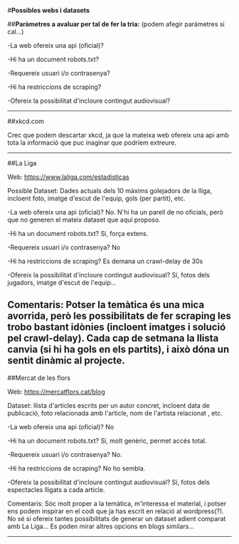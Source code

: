#**Possibles webs i datasets**

##**Paràmetres a avaluar per tal de fer la tria:**
(podem afegir paràmetres si cal...)

-La web ofereix una api (oficial)?

-Hi ha un document robots.txt?

-Requereix usuari i/o contrasenya?

-Hi ha restriccions de scraping?

-Ofereix la possibilitat d'incloure contingut audiovisual?

-----

##xkcd.com

Crec que podem descartar xkcd, ja que la mateixa web ofereix una api amb tota
la informació que puc inaginar que podríem extreure.

-----

##La Liga

Web: https://www.laliga.com/estadisticas

Possible Dataset: Dades actuals dels 10 màxims golejadors de la lliga, incloent
foto, imatge d'escut de l'equip, gols (per partit), etc.

-La web ofereix una api (oficial)?
No. N'hi ha un parell de no oficials, però que no generen el mateix
dataset que aquí proposo.

-Hi ha un document robots.txt?
Sí, força extens.

-Requereix usuari i/o contrasenya?
No

-Hi ha restriccions de scraping? Es demana un crawl-delay de 30s

-Ofereix la possibilitat d'incloure contingut audiovisual?
Sí, fotos dels jugadors, imatge d'escut de l'equip...

Comentaris:
Potser la temàtica és una mica avorrida, però les possibilitats de fer 
scraping les trobo bastant idònies (incloent imatges i solució
pel crawl-delay). Cada cap de setmana la llista canvia (si hi ha gols
en els partits), i això dóna un sentit dinàmic al projecte.
-----

##Mercat de les flors

Web: https://mercatflors.cat/blog

Dataset: llista d'articles escrits per un autor concret, incloent 
data de publicació, foto relacionada amb l'article, nom de l'artista relacionat
, etc.

-La web ofereix una api (oficial)?
No

-Hi ha un document robots.txt?
Sí, molt genèric, permet accés total.

-Requereix usuari i/o contrasenya?
No.

-Hi ha restriccions de scraping?
No ho sembla.

-Ofereix la possibilitat d'incloure contingut audiovisual?
Sí, fotos dels espectacles lligats a cada article.

Comentaris:
Sóc molt proper a la temàtica, m'interessa el material, i potser 
ens podem inspirar en el codi que ja has escrit en relació al wordpress(?).
No sé si ofereix tantes possibilitats de generar un dataset adient comparat amb 
La Liga... Es poden mirar altres opcions en blogs similars...

-----
